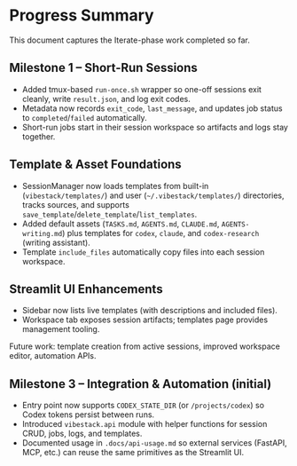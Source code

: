 # Progress Summary

This document captures the Iterate-phase work completed so far.

## Milestone 1 – Short-Run Sessions
- Added tmux-based `run-once.sh` wrapper so one-off sessions exit cleanly, write `result.json`, and log exit codes.
- Metadata now records `exit_code`, `last_message`, and updates job status to `completed`/`failed` automatically.
- Short-run jobs start in their session workspace so artifacts and logs stay together.

## Template & Asset Foundations
- SessionManager now loads templates from built-in (`vibestack/templates/`) and user (`~/.vibestack/templates/`) directories, tracks sources, and supports `save_template`/`delete_template`/`list_templates`.
- Added default assets (`TASKS.md`, `AGENTS.md`, `CLAUDE.md`, `AGENTS-writing.md`) plus templates for `codex`, `claude`, and `codex-research` (writing assistant).
- Template `include_files` automatically copy files into each session workspace.

## Streamlit UI Enhancements
- Sidebar now lists live templates (with descriptions and included files).
- Workspace tab exposes session artifacts; templates page provides management tooling.

Future work: template creation from active sessions, improved workspace editor, automation APIs.

## Milestone 3 – Integration & Automation (initial)
- Entry point now supports `CODEX_STATE_DIR` (or `/projects/codex`) so Codex tokens persist between runs.
- Introduced `vibestack.api` module with helper functions for session CRUD, jobs, logs, and templates.
- Documented usage in `.docs/api-usage.md` so external services (FastAPI, MCP, etc.) can reuse the same primitives as the Streamlit UI.
